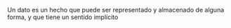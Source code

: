 Un dato es un hecho que puede ser representado y almacenado de alguna forma, y que tiene un sentido implícito
